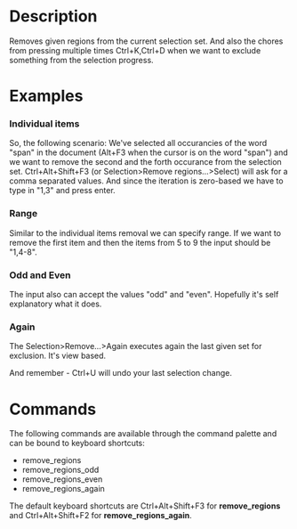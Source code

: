 # Description
Removes given regions from the current selection set.
And also the chores from pressing multiple times Ctrl+K,Ctrl+D when we want to exclude something from the selection progress. 

# Examples

### Individual items
So, the following scenario: We've selected all occurancies of the word "span" in the document (Alt+F3 when the cursor is on the word "span") and we want to remove the second and the forth occurance from the selection set. Ctrl+Alt+Shift+F3 (or Selection>Remove regions…>Select) will ask for a comma separated values. And since the iteration is zero-based we have to type in "1,3" and press enter.

### Range
Similar to the individual items removal we can specify range. If we want to remove the first item and then the items from 5 to 9 the input should be "1,4-8".

### Odd and Even
The input also can accept the values "odd" and "even". Hopefully it's self explanatory what it does.

### Again
The Selection>Remove…>Again executes again the last given set for exclusion. It's view based.

And remember - Ctrl+U will undo your last selection change.

# Commands
The following commands are available through the command palette and can be bound to keyboard shortcuts:
* remove_regions
* remove_regions_odd
* remove_regions_even
* remove_regions_again

The default keyboard shortcuts are Ctrl+Alt+Shift+F3 for **remove_regions** and Ctrl+Alt+Shift+F2 for **remove_regions_again**.
